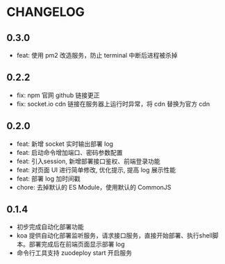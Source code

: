
# CHANGELOG

## 0.3.0
- feat: 使用 pm2 改造服务，防止 terminal 中断后进程被杀掉
## 0.2.2
- fix: npm 官网 github 链接更正
- fix: socket.io cdn 链接在服务器上运行时异常，将 cdn 替换为官方 cdn
## 0.2.0
- feat: 新增 socket 实时输出部署 log
- feat: 启动命令增加端口、密码参数配置
- feat: 引入session, 新增部署接口鉴权、前端登录功能 
- feat: 对页面 UI 进行简单修改, 优化提示, 提高 log 展示性能 
- feat: 部署 log 加时间戳
- chore: 去掉默认的 ES Module，使用默认的 CommonJS

## 0.1.4
- 初步完成自动化部署功能
- koa 提供自动化部署监听服务，请求接口服务，直接开始部署、执行shell脚本。部署完成后在前端页面显示部署 log
- 命令行工具支持 zuodeploy start 开启服务
